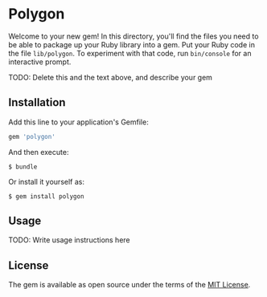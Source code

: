 # Polygon

Welcome to your new gem! In this directory, you'll find the files you need to be able to package up your Ruby library into a gem. Put your Ruby code in the file `lib/polygon`. To experiment with that code, run `bin/console` for an interactive prompt.

TODO: Delete this and the text above, and describe your gem

## Installation

Add this line to your application's Gemfile:

```ruby
gem 'polygon'
```

And then execute:

    $ bundle

Or install it yourself as:

    $ gem install polygon

## Usage

TODO: Write usage instructions here

## License

The gem is available as open source under the terms of the [MIT License](http://opensource.org/licenses/MIT).

